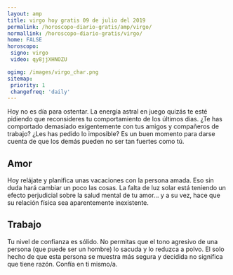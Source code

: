 ```yaml
---
layout: amp
title: virgo hoy gratis 09 de julio del 2019 
permalink: /horoscopo-diario-gratis/amp/virgo/
normallink: /horoscopo-diario-gratis/virgo/
home: FALSE
horoscopo:
 signo: virgo
 video: qy8jjXHNOZU

ogimg: /images/virgo_char.png
sitemap:
 priority: 1
 changefreq: 'daily'
---
```



Hoy no es día para ostentar. La energía astral en juego quizás te esté pidiendo que reconsideres tu comportamiento de los últimos días. ¿Te has comportado demasiado exigentemente con tus amigos y compañeros de trabajo? ¿Les has pedido lo imposible? Es un buen momento para darse cuenta de que los demás pueden no ser tan fuertes como tú.

## Amor

Hoy relájate y planifica unas vacaciones con la persona amada. Eso sin duda hará cambiar un poco las cosas. La falta de luz solar está teniendo un efecto perjudicial sobre la salud mental de tu amor... y a su vez, hace que su relación física sea aparentemente inexistente.

## Trabajo

Tu nivel de confianza es sólido. No permitas que el tono agresivo de una persona (que puede ser un hombre) lo sacuda y lo reduzca a polvo. El solo hecho de que esta persona se muestra más segura y decidida no significa que tiene razón. Confía en ti mismo/a.